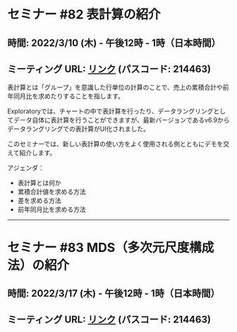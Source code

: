 # セミナー #82 表計算の紹介

## 時間: 2022/3/10 (木) - 午後12時 - 1時（日本時間）

## ミーティング URL: [リンク](https://us02web.zoom.us/j/331585134?pwd=VGVyeXBRWjFMT2hESFdhSU45Z2d0dz09) (パスコード: 214463)

表計算とは「グループ」を意識した行単位の計算のことで、売上の累積合計や前年同月比を求めたりすることを指します。

Exploratoryでは、チャートの中で表計算を行ったり、データラングリングとしてデータ自体に表計算を行うことができますが、最新バージョンであるv6.9からデータラングリングでの表計算がUI化されました。

このセミナーでは、新しい表計算の使い方をよく使用される例とともにデモを交えて紹介します。

アジェンダ：

* 表計算とは何か
* 累積合計値を求める方法
* 差を求める方法
* 前年同月比を求める方法

----

# セミナー #83 MDS（多次元尺度構成法）の紹介

## 時間: 2022/3/17 (木) - 午後12時 - 1時（日本時間）

## ミーティング URL: [リンク](https://us02web.zoom.us/j/331585134?pwd=VGVyeXBRWjFMT2hESFdhSU45Z2d0dz09) (パスコード: 214463)
